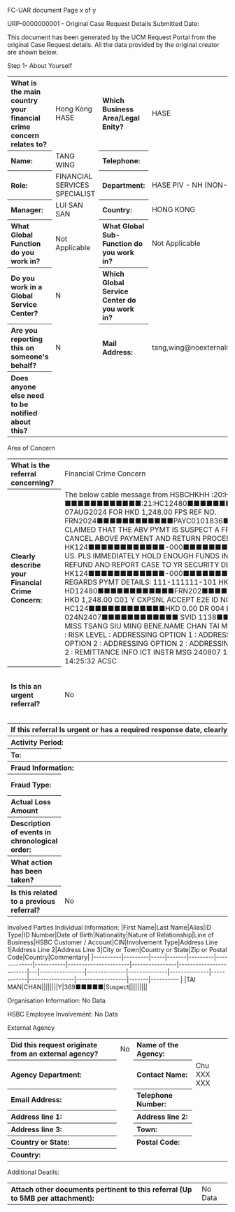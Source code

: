 FC-UAR document
Page x of y

URP-0000000001 - Original Case Request Details
Submitted Date:

This document has been generated by the UCM Request Portal from the original Case Request details. All the data provided by the original creator are shown below.

Step 1- About Yourself
<table style='text-align:left'><tr><th>What is the main country your financial crime concern relates to?</th><td>Hong Kong HASE</td><th>Which Business Area/Legal Enity?</th><td>HASE</td></tr><tr><th>Name:</th><td>TANG WING</td><th>Telephone:</th><td></td></tr><tr><th>Role:</th><td>FINANCIAL SERVICES SPECIALIST</td><th>Department:</th><td>HASE PIV - NH (NON-CORE)</td></tr><tr><th>Manager:</th><td>LUI SAN SAN</td><th>Country:</th><td>HONG KONG</td></tr><tr><th>What Global Function do you work in?</th><td>Not Applicable</td><th>What Global Sub-Function do you work in?</th><td>Not Applicable</td></tr><tr><th>Do you work in a Global Service Center?</th><td>N</td><th>Which Global Service Center do you work in?</th><td></td></tr><tr><th>Are you reporting this on someone's behalf?</th><td>N</td><th>Mail Address:</th><td>tang,wing@noexternalmail.hsbc.com</td></tr><tr><th>Does anyone else need to be notified about this?</th><td></td></tr></table>

Area of Concern
<table style='text-align:left'><tr><th>What is the referral concerning?</th><td>Financial Crime Concern</td><th>Financial Crime Type:</th><td>External Fraud</td></tr><tr><th>Clearly describe your Financial Crime Concern:</th><td>The below cable message from HSBCHKHH :20:HK1240808-■■■■■■■■■■■■:21:HC12480■■■■■■■■■■■■ :79:RE OUR FPS PAYMENT DATED 07AUG2024 FOR HKD 1,248.00 FPS REF NO. FRN2024■■■■■■■■■■■■PAYC0101836■■■■■■■■■■■■ PLS ADVD THAT OUR CM CLAIMED THAT THE ABV PYMT IS SUSPECT A FRAUD PYMT. PLEASE URGENTLY ARRANGE TO CANCEL ABOVE PAYMENT AND RETURN PROCEEDS TO US VIA CHATS QUOTING OUR REF HK124■■■■■■■■■■■■-000■■■■■■■■■■■■ UNDER SWIFT CONFIRMATION TO US. PLS IMMEDIATELY HOLD ENOUGH FUNDS IN BNF'S A/C TILL REC'D THEIR D/A FOR REFUND AND REPORT CASE TO YR SECURITY DEPARTMENT. IN REPLY, PLS QUOTE OUR REF HK124■■■■■■■■■■■■-000■■■■■■■■■■■■ IN FIELD 21 OF YOUR SWF MSG REGARDS PYMT DETAILS: 111-111111-101  HKD 240807 14:25:31 HD12480■■■■■■■■■■■■FRN202■■■■■■■■■■■■PAYC010■■■■■■■■■■■■ HKD 1,248.00 C01 Y CXPSNL ACCEPT E2E ID NOTPROVIDED TRAN ID HC124■■■■■■■■■■■■HKD 0.00 DR 004 BBAN 666-66666-602  HKD 1,248.00 CR 024 024N2407■■■■■■■■■■■■ SVID 1138■■■■■■■■■■■■ LOB RBWM SENDER NAME MISS TSANG SIU MING BENE.NAME CHAN TAI MAN  CUSTOMER TYPE: PERS CORPORATE TYPE : RISK LEVEL : ADDRESSING OPTION 1 : ADDRESSING SUB-OPTION 1 : ADDRESSING SUB-OPTION 2 : ADDRESSING OPTION 2 : ADDRESSING SUB-OPTION 1 : ADDRESSING SUB-OPTION 2 : REMITTANCE INFO ICT INSTR MSG 240807 14:25:31 ACCP STATUS PRT MSG 240807 14:25:32 ACSC</td><th>Date submitter became aware of the activity:</th><td> </td></tr><tr><th>Is this an urgent referral?</th><td>No</td><th>Is there a date a response is required by?</th><td></td></tr><tr><th colspan='4'>If this referral Is urgent or has a required response date, clearly explain why.</th></tr><tr><th colspan='2'>Activity Period:</th><th>From:</th><td></td></tr><tr><th>To:</th><td colspan='3'></td></tr><tr><th colspan='4'>Fraud Information:</th></tr><tr><th>Fraud Type:</th><td></td><th>Saved Amount:</th><td></td></tr><tr><th>Actual Loss Amount</th><td></td><th>Currency:</th><td></td></tr><tr><th>Description of events in chronological order:</th><td></td><th>Has any action been taken?</th><td>No</td></tr><tr><th>What action has been taken?</th><td colspan='3'></td></tr><tr><th>Is this related to a previous referral?</th><td colspan='3'>No</td></tr></table>

Involved Parties
Individual Information:
|First Name|Last Name|Alias|ID Type|ID Number|Date of Birth|Nationality|Nature of Relationship|Line of Business|HSBC Customer / Account|CIN|Involvement Type|Address Line 1|Address Line 2|Address Line 3|City or Town|Country or State|Zip or Postal Code|Country|Commentary|
|----------|---------|-----|-------|---------|-------------|-----------|----------------------|----------------|------------------------|---|----------------|--------------|--------------|--------------|------------|----------------|------------------|-------|---------- |
|TAI MAN|CHAN||||||||Y|369■■■■■|Suspect|||||||||

Organisation Information:
No Data

HSBC Employee Involvement:
No Data

External Agency
<table style='text-align:left'><tr><th>Did this request originate from an external agency?</th><td>No</td><th>Name of the Agency:</th><td></td></tr><tr><th>Agency Department:</th><td></td><th>Contact Name:</th><td>Chu XXX XXX</td></tr><tr><th>Email Address:</th><td></td><th>Telephone Number:</th><td></td></tr><tr><th>Address line 1:</th><td></td><th>Address line 2:</th><td></td></tr><tr><th>Address line 3:</th><td></td><th>Town:</th><td></td></tr><tr><th>Country or State:</th><td></td><th>Postal Code:</th><td></td></tr><tr><th>Country:</th><td colspan='3'></td></tr></table>

Additional Deatils:
<table style='text-align:left'><tr><th>Attach other documents pertinent to this referral (Up to 5MB per attachment):</th><td colspan='3'>No Data</td></tr></table>